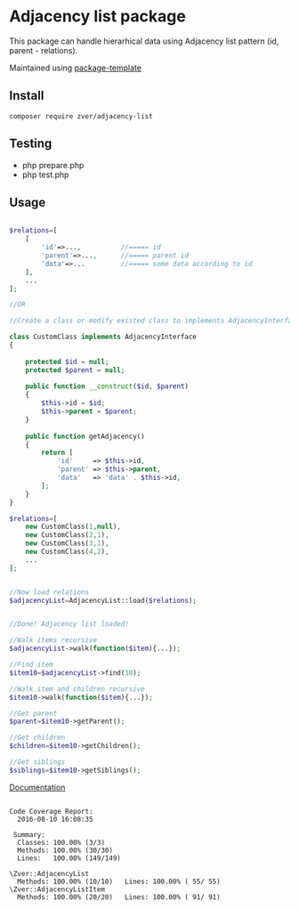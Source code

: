     
# Adjacency list package

This package can handle hierarhical data using Adjacency list pattern (id, parent - relations).

Maintained using [package-template](https://github.com/s4urp8n/package-template)


## Install
```
composer require zver/adjacency-list
```

## Testing

* php prepare.php
* php test.php

## Usage
```php

$relations=[
    [
        'id'=>...,          //===== id 
        'parent'=>...,      //===== parent id
        'data'=>...         //===== some data according to id
    ],
    ...
];

//OR

//Create a class or modify existed class to implements AdjacencyInterface and create array like this

class CustomClass implements AdjacencyInterface
{
    
    protected $id = null;
    protected $parent = null;
    
    public function __construct($id, $parent)
    {
        $this->id = $id;
        $this->parent = $parent;
    }
    
    public function getAdjacency()
    {
        return [
            'id'     => $this->id,
            'parent' => $this->parent,
            'data'   => 'data' . $this->id,
        ];
    }
}

$relations=[
    new CustomClass(1,null), 
    new CustomClass(2,1),
    new CustomClass(3,1),
    new CustomClass(4,2),
    ...
];


//Now load relations
$adjacencyList=AdjacencyList::load($relations);


//Done! Adjacency list loaded!

//Walk items recursive
$adjacencyList->walk(function($item){...});

//Find item
$item10=$adjacencyList->find(10);

//Walk item and children recursive
$item10->walk(function($item){...});

//Get parent
$parent=$item10->getParent();

//Get children
$children=$item10->getChildren();

//Get siblings
$siblings=$item10->getSiblings();

```
[Documentation](https://s4urp8n.github.io/adjacency-list/index.html)

```

Code Coverage Report:       
  2016-08-10 16:08:35       
                            
 Summary:                   
  Classes: 100.00% (3/3)    
  Methods: 100.00% (30/30)  
  Lines:   100.00% (149/149)

\Zver::AdjacencyList
  Methods: 100.00% (10/10)   Lines: 100.00% ( 55/ 55)
\Zver::AdjacencyListItem
  Methods: 100.00% (20/20)   Lines: 100.00% ( 91/ 91)
```
